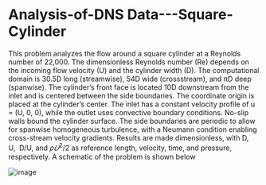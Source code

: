 # Analysis-of-DNS Data---Square-Cylinder

This problem analyzes the flow around a square cylinder at a Reynolds number of 22,000. The
dimensionless Reynolds number (Re) depends on the incoming flow velocity (U) and the
cylinder width (D). The computational domain is 30.5D long (streamwise), 54D wide (crossstream), and πD deep (spanwise). The cylinder’s front face is located 10D downstream from
the inlet and is centered between the side boundaries. The coordinate origin is placed at the
cylinder’s center.
The inlet has a constant velocity profile of u = (U, 0, 0), while the outlet uses convective
boundary conditions. No-slip walls bound the cylinder surface. The side boundaries are
periodic to allow for spanwise homogeneous turbulence, with a Neumann condition enabling
cross-stream velocity gradients.
Results are made dimensionless, with D,  U,  D/U, and $ρ𝑈^2/2$ as reference length, velocity,
time, and pressure, respectively. A schematic of the problem is shown below

![image](https://github.com/user-attachments/assets/f13df9fb-1819-48f2-a897-e9302de58665)
